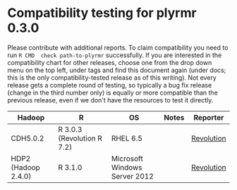 # Compatibility testing for plyrmr 0.3.0

Please contribute with additional reports. To claim compatibility you need to run `R CMD  check path-to-plyrmr` successfully.
If you are interested in the compatibility chart for other releases, choose one from the drop down menu on the top left, under tags and find this document again (under docs; this is the only compatibility-tested release as of this writing). Not every release gets a complete round of testing, so typically a bug fix release (change in the third number only) is equally or more compatible than the previous release, even if we don't have the resources to test it directly. 

<table>
<thead>
<tr><th>Hadoop</th><th>R</th><th>OS</th><th>Notes</th><th>Reporter</th></tr>
</thead>
<tbody>
<tr><td>CDH5.0.2</td><td>R 3.0.3 (Revolution R 7.2)</td><td>RHEL 6.5</td><td></td><td><a href=mailto:rhadoop@revolutionanalytics.com>Revolution</a></td></tr>
<tr><td>HDP2 (Hadoop 2.4.0)</td><td>R 3.1.0</td><td>Microsoft Windows Server 2012</td><td></td><td><a href=mailto:rhadoop@revolutionanalytics.com>Revolution</a></td></tr>
</tbody>
</table>
